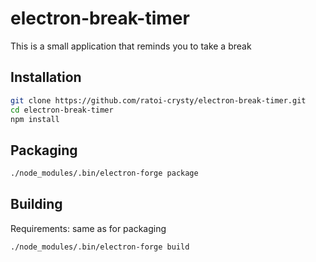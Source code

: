 # electron-break-timer
This is a small application that reminds you to take a break
## Installation
```sh
git clone https://github.com/ratoi-crysty/electron-break-timer.git
cd electron-break-timer
npm install
```
## Packaging
```sh
./node_modules/.bin/electron-forge package
```
## Building
Requirements: same as for packaging
```sh
./node_modules/.bin/electron-forge build
```
